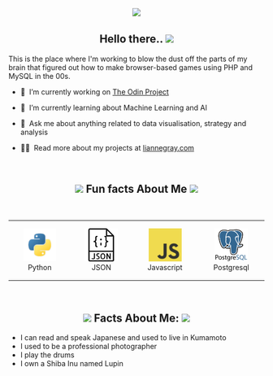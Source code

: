 <p align="center"><img src="https://i.imgur.com/tIxfGHU.jpeg" width="700px"/>
</p>

<h2 align="center">Hello there.. <a href="https://www.gautamkrishnar.com/"><img src="https://media.giphy.com/media/hvRJCLFzcasrR4ia7z/giphy.gif" width="5%"></a></h2>

This is the place where I'm working to blow the dust off the parts of my brain that figured out how to make browser-based games using PHP and MySQL in the 00s.

- 🔭 &nbsp;I’m currently working on [The Odin Project](https://www.theodinproject.com/)
- 🌱 &nbsp;I’m currently learning about Machine Learning and AI 
- 💬 &nbsp;Ask me about anything related to data visualisation, strategy and analysis

- 👨‍💻 &nbsp;Read more about my projects at [liannegray.com](https://liannegray.com)
<br>



<h2 align="center"><img src="https://media.giphy.com/media/LESpNIDaNBUcRIPzng/giphy.gif" width="3%"> Fun facts About Me <img src="https://media.giphy.com/media/LESpNIDaNBUcRIPzng/giphy.gif" width="3%"></a></h2>
<br>
<div align="center">
    <table align="center">
        <tr>
            <td align="center" width="140" height="112.43" border="0">
                <img src="icons/python.png" width="65px"/>
                <br /> Python
            </td>
            <td align="center" width="140" height="112.43" border="0">
                <img src="icons/json.png" width="65px"/>
                <br /> JSON
            </td>
            <td align="center" width="140" height="112.43" border="0">
                <img src="icons/javascript.png" width="65px"/>
                <br /> Javascript
            </td>
            <td align="center" width="140" height="112.43" border="0">
                <img src="icons/postgresql.png" width="65px"/>
                <br /> Postgresql
            </td>
        </tr>
    </table>
</div>
<br>

<p align="center"></p>

<h2 align="center"><img src="https://media.giphy.com/media/l1J9MfJgqqteZOMiA/giphy.gif" width="3%"> Facts About Me: <img src="https://media.giphy.com/media/l1J9MfJgqqteZOMiA/giphy.gif" width="3%"></a></h2>

- I can read and speak Japanese and used to live in Kumamoto
- I used to be a professional photographer
- I play the drums
- I own a Shiba Inu named Lupin 

<p align="center"></p>

